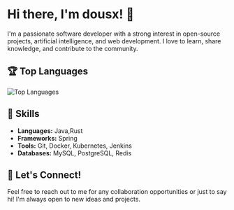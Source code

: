 # Hi there, I'm dousx! 👋

I'm a passionate software developer with a strong interest in open-source projects, artificial intelligence, and web development. I love to learn, share knowledge, and contribute to the community.

## 🏆 Top Languages

![Top Languages](https://github-readme-stats.vercel.app/api/top-langs/?username=dousx-coder&layout=compact&theme=radical)

## 🚀 Skills

- **Languages:**  Java,Rust
- **Frameworks:** Spring
- **Tools:** Git, Docker, Kubernetes, Jenkins
- **Databases:** MySQL, PostgreSQL, Redis

## 💬 Let's Connect!

Feel free to reach out to me for any collaboration opportunities or just to say hi! I'm always open to new ideas and projects.
